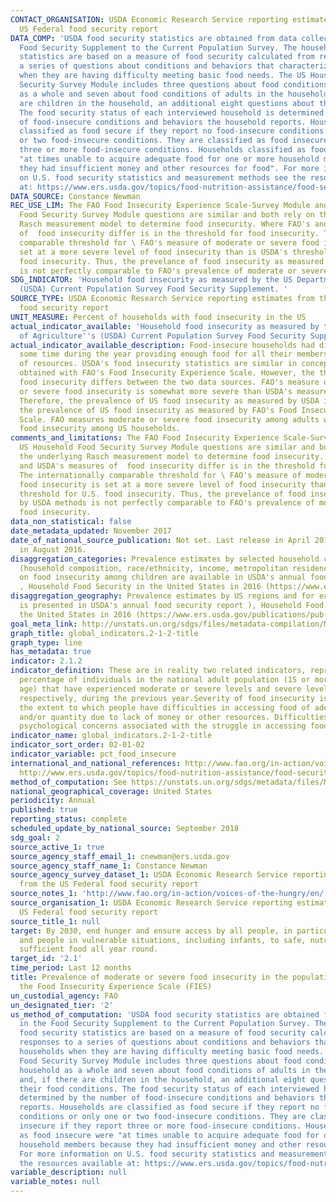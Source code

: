 ```yaml
---
CONTACT_ORGANISATION: USDA Economic Research Service reporting estimates from the
  US Federal food security report
DATA_COMP: 'USDA food security statistics are obtained from data collected in the
  Food Security Supplement to the Current Population Survey. The household food security
  statistics are based on a measure of food security calculated from responses to
  a series of questions about conditions and behaviors that characterize households
  when they are having difficulty meeting basic food needs. The US Household Food
  Security Survey Module includes three questions about food conditions of the household
  as a whole and seven about food conditions of adults in the household, and, if there
  are children in the household, an additional eight questions about their food conditions.
  The food security status of each interviewed household is determined by the number
  of food-insecure conditions and behaviors the household reports. Households are
  classified as food secure if they report no food-insecure conditions or only one
  or two food-insecure conditions. They are classified as food insecure if they report
  three or more food-insecure conditions. Households classified as food insecure were
  "at times unable to acquire adequate food for one or more household members because
  they had insufficient money and other resources for food". For more information
  on U.S. food security statistics and measurement methods see the resources available
  at: https://www.ers.usda.gov/topics/food-nutrition-assistance/food-security-in-the-us/readings/'
DATA_SOURCE: Constance Newman
REC_USE_LIM: The FAO Food Insecurity Experience Scale-Survey Module and US Household
  Food Security Survey Module questions are similar and both rely on the underlying
  Rasch measurement model to determine food insecurity. Where FAO's and USDA's measures
  of  food insecurity differ is in the threshold for food insecurity. The internationally
  comparable threshold for \ FAO's measure of moderate or severe food insecurity is
  set at a more severe level of food insecurity than is USDA's threshold for U.S.
  food insecurity. Thus, the prevelance of food insecurity as measured by USDA methods
  is not perfectly comparable to FAO's prevalence of moderate or severe food insecurity.
SDG_INDICATOR: 'Household food insecurity as measured by the US Department of Agriculture''s
  (USDA) Current Population Survey Food Security Supplement. '
SOURCE_TYPE: USDA Economic Research Service reporting estimates from the US Federal
  food security report
UNIT_MEASURE: Percent of households with food insecurity in the US
actual_indicator_available: 'Household food insecurity as measured by the US Department
  of Agriculture''s (USDA) Current Population Survey Food Security Supplement. '
actual_indicator_available_description: Food-insecure households had difficulty at
  some time during the year providing enough food for all their members due to a lack
  of resources. USDA's food insecurity statistics are similar in concept to those
  obtained with FAO's Food Insecurity Experience Scale. However, the threshold for
  food insecurity differs between the two data sources. FAO's measure of moderate
  or severe food insecurity is somewhat more severe than USDA's measure of food insecurity.
  Therefore, the prevalence of US food insecurity as measured by USDA is higher than
  the prevalence of US food insecurity as measured by FAO's Food Insecurity Experience
  Scale. FAO measures moderate or severe food insecurity among adults while USDA measures
  food insecurity among US households.
comments_and_limitations: The FAO Food Insecurity Experience Scale-Survey Module and
  US Household Food Security Survey Module questions are similar and both rely on
  the underlying Rasch measurement model to determine food insecurity. Where FAO's
  and USDA's measures of  food insecurity differ is in the threshold for food insecurity.
  The internationally comparable threshold for \ FAO's measure of moderate or severe
  food insecurity is set at a more severe level of food insecurity than is USDA's
  threshold for U.S. food insecurity. Thus, the prevelance of food insecurity as measured
  by USDA methods is not perfectly comparable to FAO's prevalence of moderate or severe
  food insecurity.
data_non_statistical: false
date_metadata_updated: November 2017
date_of_national_source_publication: Not set. Last release in April 2016, updated
  in August 2016.
disaggregation_categories: Prevalence estimates by selected household characteristics
  (household composition, race/ethnicity, income, metropolitan residence) and information
  on food insecurity among children are available in USDA's annual food security report
  , Household Food Security in the United States in 2016 (https://www.ers.usda.gov/publications/pub-details/?pubid=84972).
disaggregation_geography: Prevalence estimates by US regions and for each of the States
  is presented in USDA's annual food security report ), Household Food Security in
  the United States in 2016 (https://www.ers.usda.gov/publications/pub-details/?pubid=84972).
goal_meta_link: http://unstats.un.org/sdgs/files/metadata-compilation/Metadata-Goal-2.pdf
graph_title: global_indicators.2-1-2-title
graph_type: line
has_metadata: true
indicator: 2.1.2
indicator_definition: These are in reality two related indicators, representing the
  percentage of individuals in the national adult population (15 or more years of
  age) that have experienced moderate or severe levels and severe levels of food insecurity
  respectively, during the previous year.Severity of food insecurity is defined as
  the extent to which people have difficulties in accessing food of adequate quality
  and/or quantity due to lack of money or other resources. Difficulties include also
  psychological concerns associated with the struggle in accessing food.
indicator_name: global_indicators.2-1-2-title
indicator_sort_order: 02-01-02
indicator_variable: pct_food_insecure
international_and_national_references: http://www.fao.org/in-action/voices-of-the-hungry/en/
  http://www.ers.usda.gov/topics/food-nutrition-assistance/food-security-in-the-us.aspx
method_of_computation: See https://unstats.un.org/sdgs/metadata/files/Metadata-02-01-02.pdf.
national_geographical_coverage: United States
periodicity: Annual
published: true
reporting_status: complete
scheduled_update_by_national_source: September 2018
sdg_goal: 2
source_active_1: true
source_agency_staff_email_1: cnewman@ers.usda.gov
source_agency_staff_name_1: Constance Newman
source_agency_survey_dataset_1: USDA Economic Research Service reporting estimates
  from the US Federal food security report
source_notes_1: 'http://www.fao.org/in-action/voices-of-the-hungry/en/ '
source_organisation_1: USDA Economic Research Service reporting estimates from the
  US Federal food security report
source_title_1: null
target: By 2030, end hunger and ensure access by all people, in particular the poor
  and people in vulnerable situations, including infants, to safe, nutritious and
  sufficient food all year round.
target_id: '2.1'
time_period: Last 12 months
title: Prevalence of moderate or severe food insecurity in the population, based on
  the Food Insecurity Experience Scale (FIES)
un_custodial_agency: FAO
un_designated_tier: '2'
us_method_of_computation: 'USDA food security statistics are obtained from data collected
  in the Food Security Supplement to the Current Population Survey. The household
  food security statistics are based on a measure of food security calculated from
  responses to a series of questions about conditions and behaviors that characterize
  households when they are having difficulty meeting basic food needs. The US Household
  Food Security Survey Module includes three questions about food conditions of the
  household as a whole and seven about food conditions of adults in the household,
  and, if there are children in the household, an additional eight questions about
  their food conditions. The food security status of each interviewed household is
  determined by the number of food-insecure conditions and behaviors the household
  reports. Households are classified as food secure if they report no food-insecure
  conditions or only one or two food-insecure conditions. They are classified as food
  insecure if they report three or more food-insecure conditions. Households classified
  as food insecure were "at times unable to acquire adequate food for one or more
  household members because they had insufficient money and other resources for food".
  For more information on U.S. food security statistics and measurement methods see
  the resources available at: https://www.ers.usda.gov/topics/food-nutrition-assistance/food-security-in-the-us/readings/'
variable_description: null
variable_notes: null
---
```


